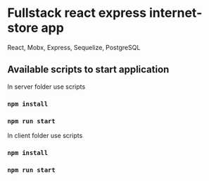 # Fullstack react express internet-store app
React, Mobx, Express, Sequelize, PostgreSQL

## Available scripts to start application

In server folder use scripts

### `npm install`
### `npm run start`

In client folder use scripts

### `npm install`
### `npm run start`
